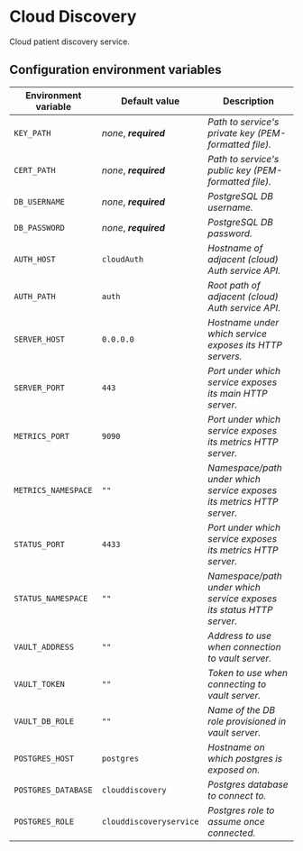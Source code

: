 # Cloud Discovery

Cloud patient discovery service.

## Configuration environment variables

Environment variable | Default value | Description
------------ | ------------- | -------------
`KEY_PATH` | *none*, ***required*** | *Path to service's private key (PEM-formatted file).*
`CERT_PATH` | *none*, ***required*** | *Path to service's public key (PEM-formatted file).*
`DB_USERNAME` | *none*, ***required*** | *PostgreSQL DB username.*
`DB_PASSWORD` | *none*, ***required*** | *PostgreSQL DB password.*
`AUTH_HOST` | `cloudAuth` | *Hostname of adjacent (cloud) Auth service API.*
`AUTH_PATH` | `auth` | *Root path of adjacent (cloud) Auth service API.*
`SERVER_HOST` | `0.0.0.0` | *Hostname under which service exposes its HTTP servers.*
`SERVER_PORT` | `443` | *Port under which service exposes its main HTTP server.*
`METRICS_PORT` | `9090` | *Port under which service exposes its metrics HTTP server.*
`METRICS_NAMESPACE` | `""` | *Namespace/path under which service exposes its metrics HTTP server.*
`STATUS_PORT` | `4433` | *Port under which service exposes its metrics HTTP server.*
`STATUS_NAMESPACE` | `""` | *Namespace/path under which service exposes its status HTTP server.*
`VAULT_ADDRESS` | `""` | *Address to use when connection to vault server.*
`VAULT_TOKEN` | `""` | *Token to use when connecting to vault server.*
`VAULT_DB_ROLE` | `""` | *Name of the DB role provisioned in vault server.*
`POSTGRES_HOST` | `postgres` | *Hostname on which postgres is exposed on.*
`POSTGRES_DATABASE` | `clouddiscovery` | *Postgres database to connect to.*
`POSTGRES_ROLE` | `clouddiscoveryservice` | *Postgres role to assume once connected.*
